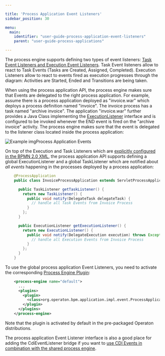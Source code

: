 ```yaml
---

title: 'Process Application Event Listeners'
sidebar_position: 30

menu:
  main:
    identifier: "user-guide-process-application-event-listeners"
    parent: "user-guide-process-applications"

---
```



The process engine supports defining two types of event listeners: [Task Event Listeners and Execution Event Listeners](../../user-guide/process-engine/delegation-code.md#execution-listener).
Task Event listeners allow to react to Task Events (Tasks are Created, Assigned, Completed). Execution Listeners allow to react to events fired as execution progresses through the diagram: Activities are Started, Ended and Transitions are being taken.

When using the process application API, the process engine makes sure that Events are delegated to the right process application. For example, assume there is a process application deployed as "invoice.war" which deploys a process definition named "invoice". The invoice process has a task named "archive invoice". The application "invoice.war" further provides a Java Class implementing the [ExecutionListener](../../user-guide/process-engine/delegation-code.md#execution-listener) interface and is configured to be invoked whenever the END event is fired on the "archive invoice" activity. The process engine makes sure that the event is delegated to the listener class located inside the process application:

![Example img](./img/process-application-events.png)Process Application Events

On top of the Execution and Task Listeners which are [explicitly configured in the BPMN 2.0 XML](../../user-guide/process-engine/delegation-code.md#execution-listener), the process application API supports defining a global ExecutionListener and a global TaskListener which are notified about *all events* happening in the processes deployed by a process application:
```java
    @ProcessApplication
    public class InvoiceProcessApplication extends ServletProcessApplication {

      public TaskListener getTaskListener() {
        return new TaskListener() {
          public void notify(DelegateTask delegateTask) {
            // handle all Task Events from Invoice Process
          }
        };
      }

      public ExecutionListener getExecutionListener() {
        return new ExecutionListener() {
          public void notify(DelegateExecution execution) throws Exception {
            // handle all Execution Events from Invoice Process
          }
        };
      }
    }
```

To use the global process application Event Listeners, you need to activate the corresponding [Process Engine Plugin](../../user-guide/process-engine/process-engine-plugins.md):
```xml
    <process-engine name="default">
      ...
      <plugins>
        <plugin>
          <class>org.operaton.bpm.application.impl.event.ProcessApplicationEventListenerPlugin</class>
        </plugin>
      </plugins>
    </process-engine>
```

Note that the plugin is activated by default in the pre-packaged Operaton distributions.

The process application Event Listener interface is also a good place for adding the CdiEventListener bridge if you want to [use CDI Events in combination with the shared process engine](../../user-guide/cdi-java-ee-integration/the-cdi-event-bridge.md).
